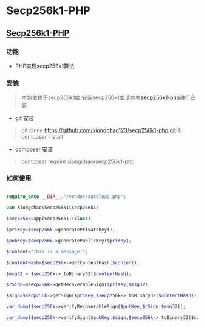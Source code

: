 # Secp256k1-PHP

## [Secp256k1-PHP](https://github.com/xiongchao123/secp256k1-php)
### 功能
* PHP实现secp256k1算法

### 安装

> 本包依赖于secp256k1库,安装secp256k1库请参考[secp256k1-php](https://github.com/Bit-Wasp/secp256k1-php)进行安装

* git 安装
> git clone https://github.com/xiongchao123/secp256k1-php.git & composer install

* composer 安装
> composer require xiongchao/secp256k1-php
    
### 如何使用
```php

require_once __DIR__."/vendor/autoload.php";

use Xiongchao\Secp256k1\Secp256k1;

$secp256k=app(Secp256k1::class);

$priKey=$secp256k->generatePrivateKey();

$pubKey=$secp256k->generatePublicKey($priKey);

$content="This is a message!";

$contentHash=$secp256k->getContentHash($content);

$msg32 = $secp256k->_toBinary32($contentHash);

$rSign=$secp256k->getRecoverableSign($priKey,$msg32);

$sign=$secp256k->getSign($priKey,$secp256k->_toBinary32($contentHash));

var_dump($secp256k->verifyRecoverableSign($pubKey,$rSign,$msg32));

var_dump($secp256k->verifySign($pubKey,$sign,$secp256k->_toBinary32($contentHash)));

```


